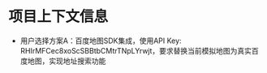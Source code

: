 # 项目上下文信息

- 用户选择方案A：百度地图SDK集成，使用API Key: RHIrMFCec8xoScSBBtbCMtrTNpLYrwjt，要求替换当前模拟地图为真实百度地图，实现地址搜索功能
